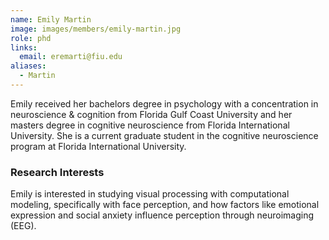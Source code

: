 ```yaml
---
name: Emily Martin
image: images/members/emily-martin.jpg
role: phd
links:
  email: eremarti@fiu.edu
aliases:
  - Martin
---
```


Emily received her bachelors degree in psychology with a concentration in neuroscience & cognition from Florida Gulf Coast University and her masters degree in cognitive neuroscience from Florida International University. She is a current graduate student in the cognitive neuroscience program at Florida International University.

### Research Interests
Emily is interested in studying visual processing with computational modeling, specifically with face perception, and how factors like emotional expression and social anxiety influence perception through neuroimaging (EEG).
